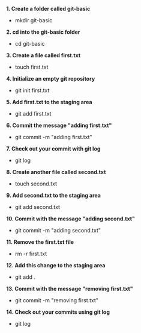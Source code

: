 **1. Create a folder called git-basic**
- mkdir git-basic

**2. cd into the git-basic folder**
- cd git-basic

**3. Create a file called first.txt**
- touch first.txt

**4. Initialize an empty git repository**
- git init first.txt

**5. Add first.txt to the staging area**
- git add first.txt

**6. Commit the message "adding first.txt"**
- git commit -m "adding first.txt"

**7. Check out your commit with git log**
- git log

**8. Create another file called second.txt**
- touch second.txt

**9. Add second.txt to the staging area**
- git add second.txt

**10. Commit with the message "adding second.txt"**
- git commit -m "adding second.txt"

**11. Remove the first.txt file**
- rm -r first.txt

**12. Add this change to the staging area**
- git add .

**13. Commit with the message "removing first.txt"**
- git commit -m "removing first.txt"

**14. Check out your commits using git log**
- git log
